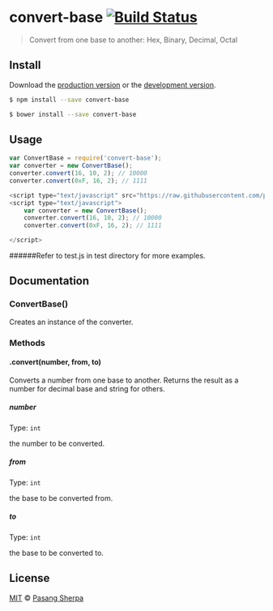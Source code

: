 # convert-base [![Build Status](https://travis-ci.org/pasangsherpa/convert-base.svg?branch=master)](https://travis-ci.org/pasangsherpa/convert-base)

> Convert from one base to another: Hex, Binary, Decimal, Octal

## Install

Download the [production version][min] or the [development version][max].

[min]: https://raw.githubusercontent.com/pasangsherpa/convert-base/master/dist/convert-base.min.js
[max]: https://raw.githubusercontent.com/pasangsherpa/convert-base/master/dist/convert-base.js

```sh
$ npm install --save convert-base
```

```sh
$ bower install --save convert-base
```


## Usage

```js
var ConvertBase = require('convert-base');
var converter = new ConvertBase();
converter.convert(16, 10, 2); // 10000
converter.convert(0xF, 16, 2); // 1111

```
```js
<script type="text/javascript" src="https://raw.githubusercontent.com/pasangsherpa/convert-base/master/dist/convert-base.min.js"></script>
<script type="text/javascript"> 
  	var converter = new ConvertBase();
	converter.convert(16, 10, 2); // 10000
	converter.convert(0xF, 16, 2); // 1111

</script>
```
######Refer to test.js in test directory for more examples.

## Documentation

### ConvertBase()

Creates an instance of the converter.


### Methods

#### .convert(number, from, to)

Converts a number from one base to another. Returns the result as a number for decimal base and string for others.

##### number

Type: `int`

the number to be converted.

##### from

Type: `int`

the base to be converted from.

##### to

Type: `int`

the base to be converted to.


## License

[MIT](http://opensource.org/licenses/MIT) © [Pasang Sherpa](https://github.com/pasangsherpa)

